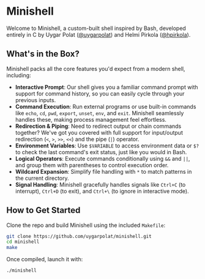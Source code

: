 # Minishell

Welcome to Minishell, a custom-built shell inspired by Bash, developed entirely in C by Uygar Polat ([@uygarpolat](https://github.com/uygarpolat/)) and Helmi Pirkola ([@hpirkola](https://github.com/hpirkola/)).

## What's in the Box?

Minishell packs all the core features you'd expect from a modern shell, including:

- **Interactive Prompt**: Our shell gives you a familiar command prompt with support for command history, so you can easily cycle through your previous inputs.
- **Command Execution**: Run external programs or use built-in commands like `echo`, `cd`, `pwd`, `export`, `unset`, `env`, and `exit`. Minishell seamlessly handles these, making process management feel effortless.
- **Redirection & Piping**: Need to redirect output or chain commands together? We've got you covered with full support for input/output redirection (`<`, `>`, `>>`, `<<`) and the pipe (`|`) operator.
- **Environment Variables**: Use `$VARIABLE` to access environment data or `$?` to check the last command's exit status, just like you would in Bash.
- **Logical Operators**: Execute commands conditionally using `&&` and `||`, and group them with parentheses to control execution order.
- **Wildcard Expansion**: Simplify file handling with `*` to match patterns in the current directory.
- **Signal Handling**: Minishell gracefully handles signals like `Ctrl+C` (to interrupt), `Ctrl+D` (to exit), and `Ctrl+\` (to ignore in interactive mode).

## How to Get Started

Clone the repo and build Minishell using the included `Makefile`:

```bash
git clone https://github.com/uygarpolat/minishell.git
cd minishell
make
```

Once compiled, launch it with:

```
./minishell
```
